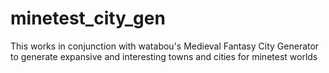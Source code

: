 # minetest_city_gen
This works in conjunction with watabou's Medieval Fantasy City Generator to generate expansive and interesting towns and cities for minetest worlds
